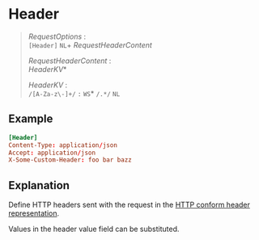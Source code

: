 # Header

> *RequestOptions* :  
> `[Header]` `NL`+ *RequestHeaderContent*
>
> *RequestHeaderContent* :  
> *HeaderKV**
>
> *HeaderKV* :  
> `/[A-Za-z\-]+/` `:` `WS`* `/.*/` `NL`

## Example

```toml
[Header]
Content-Type: application/json
Accept: application/json
X-Some-Custom-Header: foo bar bazz
```

## Explanation

Define HTTP headers sent with the request in the [HTTP conform header representation](https://developer.mozilla.org/en-US/docs/Web/HTTP/Messages#headers).

Values in the header value field can be substituted.
